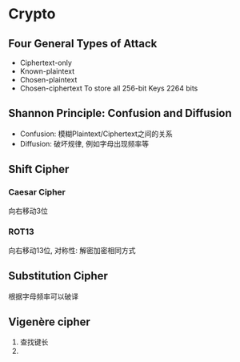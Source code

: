 # Crypto
## Four General Types of Attack
- Ciphertext-only
- Known-plaintext
- Chosen-plaintext
- Chosen-ciphertext
To store all 256-bit Keys 2264 bits

## Shannon Principle:  Confusion and Diffusion

- Confusion: 模糊Plaintext/Ciphertext之间的关系
- Diffusion: 破坏规律, 例如字母出现频率等
## Shift Cipher
### Caesar Cipher
向右移动3位
### ROT13
向右移动13位, 对称性: 解密加密相同方式

## Substitution Cipher
根据字母频率可以破译

## Vigenère cipher

1. 查找键长
2. 
